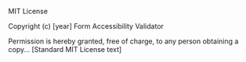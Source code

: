 MIT License

Copyright (c) [year] Form Accessibility Validator

Permission is hereby granted, free of charge, to any person obtaining a copy...
[Standard MIT License text]
